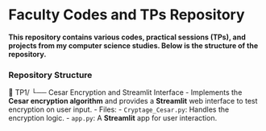 # Faculty Codes and TPs Repository

**This repository contains various codes, practical sessions (TPs), and projects from my computer science studies. Below is the structure of the repository.**

### Repository Structure

📂 TP1/
   └── Cesar Encryption and Streamlit Interface
      - Implements the **Cesar encryption algorithm** and provides a **Streamlit** web interface to test encryption on user input.
      - Files: 
        - `Cryptage_Cesar.py`: Handles the encryption logic.
        - `app.py`: A **Streamlit** app for user interaction.
